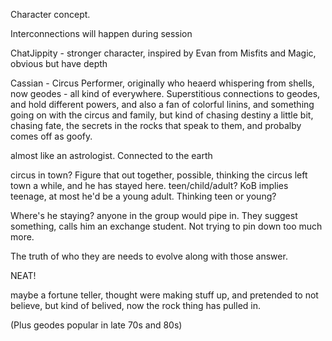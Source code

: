 

Character concept.

Interconnections will happen during session

ChatJippity - stronger character, inspired by Evan from Misfits and Magic,
obvious but have depth

Cassian - Circus Performer, originally who heaerd whispering from
shells, now geodes - all kind of everywhere.  Superstitious
connections to geodes, and hold different powers, and also a fan of
colorful linins, and something going on with the circus and family,
but kind of chasing destiny a little bit, chasing fate, the secrets in
the rocks that speak to them, and probalby comes off as goofy.

almost like an astrologist. Connected to the earth

circus in town?  Figure that out together, possible, thinking the circus left
town a while, and he has stayed here.  teen/child/adult? KoB implies teenage,
at most he'd be a young adult.  Thinking teen or young?

Where's he staying?  anyone in the group would pipe in.  They suggest something,
calls him an exchange student.  Not trying to pin down too much more.

The truth of who they are needs to evolve along with those answer.

NEAT!

maybe a fortune teller, thought were making stuff up, and pretended to not believe,
but kind of belived, now the rock thing has pulled in.

(Plus geodes popular in late 70s and 80s)

